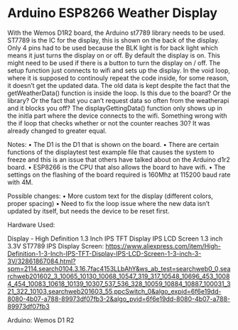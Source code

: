 # Arduino ESP8266 Weather Display 
With the Wemos D1R2 board, the Arduino st7789 library needs to be used. ST7789 is the IC for the display, this is shown on the back of the display. Only 4 pins had to be used because the BLK light is for back light which means it just turns the display on or off. By default the display is on. This might need to be used if there is a button to turn the display on / off. The setup function just connects to wifi and sets up the display. In the void loop, where it is supposed to continouly repeat the code inside, for some reason, it doesn’t get the updated data. The old data is kept despite the fact that the getWeatherData() function is inside the loop. Is this due to the board? Or the library? Or the fact that you can’t request data so often from the weatherapi and it blocks you off? The displayGettingData() function only shows up in the initla part where the device connects to the wifi. Something wrong with the if loop that checks whether or not the counter reaches 30? It was already changed to greater equal. 

Notes:
    • The D1 is the D1 that is shown on the board. 
    • There are certain functions of the displaytest test example file that causes the system to freeze and this is an issue that others have talked about on the Arduino d1r2 board. 
    • ESP8266 is the CPU that also allows the board to have wifi. 
    • The settings on the flashing of the board required is 160Mhz at 115200 baud rate with 4M. 
    
Possible changes:
    • More custom text for the display (different colors, proper spacing)
    • Need to fix the loop issue where the new data isn’t updated by itself, but needs the device to be reset first. 

Hardware Used:

Display - High Definition 1.3 Inch IPS TFT Display IPS LCD Screen 1.3 inch 3.3V ST7789 IPS Display Screen: 
https://www.aliexpress.com/item/High-Definition-1-3-Inch-IPS-TFT-Display-IPS-LCD-Screen-1-3-inch-3-3V/32861867084.html?spm=2114.search0104.3.16.7fac4153LLbAhY&ws_ab_test=searchweb0_0,searchweb201602_3_10065_10130_10068_10547_319_317_10548_10696_453_10084_454_10083_10618_10139_10307_537_536_328_10059_10884_10887_100031_321_322_10103,searchweb201603_55,ppcSwitch_0&algo_expid=6f6e19dd-8080-4b07-a788-89973df07fb3-2&algo_pvid=6f6e19dd-8080-4b07-a788-89973df07fb3

Arduino: Wemos D1 R2
